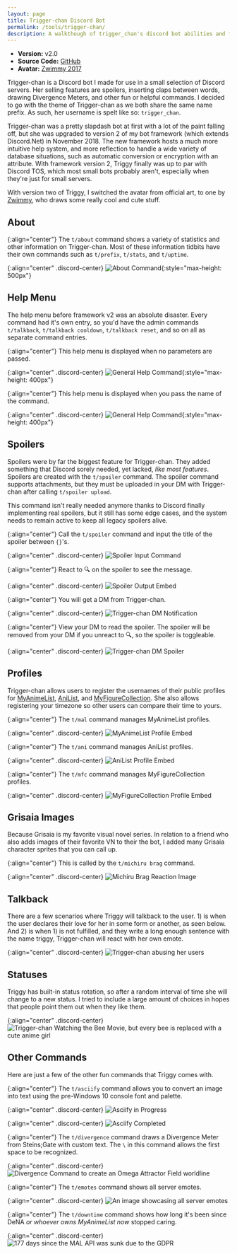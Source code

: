 ```yaml
---
layout: page
title: Trigger-chan Discord Bot
permalink: /tools/trigger-chan/
description: A walkthough of trigger_chan's discord bot abilities and features.
---
```

<style>
  /*.discord-center {
    border-radius: 6px;
    margin-left: auto;
    margin-right: auto;
    display: block;
  }*/
  .discord-center > img {
    border-radius: 6px;
    /*display: block;*/
  }
</style>

* **Version:**        v2.0
* **Source Code:**    [GitHub](https://github.com/trigger-segfault/TriggerChan)
* **Avatar:**         [Zwimmy 2017](https://www.deviantart.com/zwimmy/art/Trigger-chan-711192608)

Trigger-chan is a Discord bot I made for use in a small selection of Discord servers. Her selling features are spoilers, inserting claps between words, drawing Divergence Meters, and other fun or helpful commands. I decided to go with the theme of Trigger-chan as we both share the same name prefix. As such, her username is spelt like so: `trigger_chan`.

Trigger-chan was a pretty slapdash bot at first with a lot of the paint falling off, but she was upgraded to version 2 of my bot framework (which extends Discord.Net) in November 2018. The new framework hosts a much more intuitive help system, and more reflection to handle a wide variety of database situations, such as automatic conversion or encryption with an attribute. With framework version 2, Triggy finally was up to par with Discord TOS, which most small bots probably aren't, especially when they're just for small servers.

With version two of Triggy, I switched the avatar from official art, to one by [Zwimmy](https://www.deviantart.com/zwimmy/art/Trigger-chan-711192608), who draws some really cool and cute stuff.

## About

{:align="center"}
The `t/about` command shows a variety of statistics and other information on Trigger-chan. Most of these information tidbits have their own commands such as `t/prefix`, `t/stats`, and `t/uptime`.

{:align="center" .discord-center}
![About Command](/tools/trigger-chan/assets/img/cmd-about.png){:style="max-height: 500px"}

<!--<div class="center-text">The <code>t/about</code> command shows a variety of statistics and other information on Trigger-chan. Most of these information tidbits have their own commands such as <code>t/prefix</code>, <code>t/stats</code>, and <code>t/uptime</code>.</div>
<img class="discord-center" style="max-height: 500px;" src="/tools/trigger-chan/assets/img/cmd-about.png">-->

## Help Menu

The help menu before framework v2 was an absolute disaster. Every command had it's own entry, so you'd have the admin commands `t/talkback`, `t/talkback cooldown`, `t/talkback reset`, and so on all as separate command entries.

{:align="center"}
This help menu is displayed when no parameters are passed.

{:align="center" .discord-center}
![General Help Command](/tools/trigger-chan/assets/img/cmd-help-normal.png){:style="max-height: 400px"}

{:align="center"}
This help menu is displayed when you pass the name of the command.

{:align="center" .discord-center}
![General Help Command](/tools/trigger-chan/assets/img/cmd-help-spoiler.png){:style="max-height: 400px"}

## Spoilers

Spoilers were by far the biggest feature for Trigger-chan. They added something that Discord sorely needed, yet lacked, *like most features*. Spoilers are created with the `t/spoiler` command. The spoiler command supports attachments, but they must be uploaded in your DM with Trigger-chan after calling `t/spoiler upload`.

This command isn't really needed anymore thanks to Discord finally implementing real spoilers, but it still has some edge cases, and the system needs to remain active to keep all legacy spoilers alive.

{:align="center"}
Call the `t/spoiler` command and input the title of the spoiler between `{}`'s.

{:align="center" .discord-center}
![Spoiler Input Command](/tools/trigger-chan/assets/img/cmd-spoiler-1.png)

{:align="center"}
React to 🔍 on the spoiler to see the message.

{:align="center" .discord-center}
![Spoiler Output Embed](/tools/trigger-chan/assets/img/cmd-spoiler-2.png)

{:align="center"}
You will get a DM from Trigger-chan.

{:align="center" .discord-center}
![Trigger-chan DM Notification](/tools/trigger-chan/assets/img/cmd-spoiler-3.png)

{:align="center"}
View your DM to read the spoiler. The spoiler will be removed from your DM if you unreact to 🔍, so the spoiler is toggleable.

{:align="center" .discord-center}
![Trigger-chan DM Spoiler](/tools/trigger-chan/assets/img/cmd-spoiler-4.png)

## Profiles

Trigger-chan allows users to register the usernames of their public profiles for [MyAnimeList](https://myanimelist.net), [AniList](https://anilist.co/), and [MyFigureCollection](https://myfigurecollection.net/). She also allows registering your timezone so other users can compare their time to yours.

{:align="center"}
The `t/mal` command manages MyAnimeList profiles.

{:align="center" .discord-center}
![MyAnimeList Profile Embed](/tools/trigger-chan/assets/img/cmd-mal.png)

{:align="center"}
The `t/ani` command manages AniList profiles.

{:align="center" .discord-center}
![AniList Profile Embed](/tools/trigger-chan/assets/img/cmd-ani.png)

{:align="center"}
The `t/mfc` command manages MyFigureCollection profiles.

{:align="center" .discord-center}
![MyFigureCollection Profile Embed](/tools/trigger-chan/assets/img/cmd-mfc.png)

## Grisaia Images

Because Grisaia is my favorite visual novel series. In relation to a friend who also adds images of their favorite VN to their the bot, I added many Grisaia character sprites that you can call up.

{:align="center"}
This is called by the `t/michiru brag` command.

{:align="center" .discord-center}
![Michiru Brag Reaction Image](/tools/trigger-chan/assets/img/cmd-michiru.png)

## Talkback

There are a few scenarios where Triggy will talkback to the user. 1) is when the user declares their love for her in some form or another, as seen below. And 2) is when 1) is not fulfilled, and they write a long enough sentence with the name triggy, Trigger-chan will react with her own emote.

{:align="center" .discord-center}
![Trigger-chan abusing her users](/tools/trigger-chan/assets/img/talkback.png)

## Statuses

Triggy has built-in status rotation, so after a random interval of time she will change to a new status. I tried to include a large amount of choices in hopes that people point them out when they like them.

{:align="center" .discord-center}
![Trigger-chan Watching the Bee Movie, but every bee is replaced with a cute anime girl](/tools/trigger-chan/assets/img/statuses.png)

## Other Commands

Here are just a few of the other fun commands that Triggy comes with.

{:align="center"}
The `t/asciify` command allows you to convert an image into text using the pre-Windows 10 console font and palette.

{:align="center" .discord-center}
![Asciify in Progress](/tools/trigger-chan/assets/img/cmd-asciify-1.png)

{:align="center" .discord-center}
![Asciify Completed](/tools/trigger-chan/assets/img/cmd-asciify-2.png)

{:align="center"}
The `t/divergence` command draws a Divergence Meter from Steins;Gate with custom text. The `\` in this command allows the first space to be recognized.

{:align="center" .discord-center}
![Divergence Command to create an Omega Attractor Field worldline](/tools/trigger-chan/assets/img/cmd-divergence.png)

{:align="center"}
The `t/emotes` command shows all server emotes.

{:align="center" .discord-center}
![An image showcasing all server emotes](/tools/trigger-chan/assets/img/cmd-emotes.png)

{:align="center"}
The `t/downtime` command shows how long it's been since DeNA *or whoever owns MyAnimeList now* stopped caring.

{:align="center" .discord-center}
![177 days since the MAL API was sunk due to the GDPR](/tools/trigger-chan/assets/img/cmd-downtime.png)
